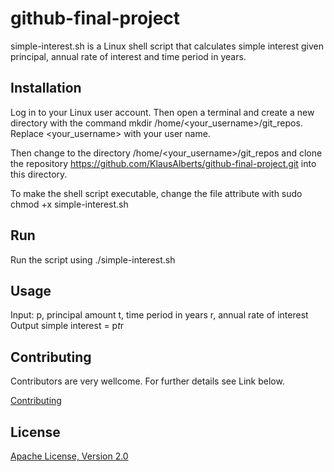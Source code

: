 # github-final-project

simple-interest.sh is a Linux shell script that calculates simple interest given principal,
annual rate of interest and time period in years.

## Installation

Log in to your Linux user account. Then open a terminal and create a new directory with the 
command mkdir /home/<your_username>/git_repos. Replace <your_username> with your user name.

Then change to the directory /home/<your_username>/git_repos and clone the repository 
https://github.com/KlausAlberts/github-final-project.git into this directory.

To make the shell script executable, change the file attribute with sudo chmod +x simple-interest.sh

## Run

Run the script using ./simple-interest.sh

## Usage
Input:
   p, principal amount
   t, time period in years
   r, annual rate of interest
Output
   simple interest = p*t*r

## Contributing   

Contributors are very wellcome. For further details see Link below.

[Contributing](/Contributing.md)   

## License

[Apache License, Version 2.0](https://www.apache.org/licenses/LICENSE-2.0)
